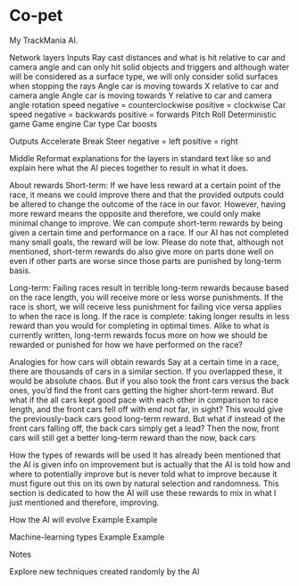 # Co-pet
My TrackMania AI.

Network layers
Inputs
Ray cast distances and what is hit relative to car and camera angle and can only hit solid objects and triggers and although water will be considered as a surface type, we will only consider solid surfaces when stopping the rays
Angle car is moving towards X relative to car and camera angle
Angle car is moving towards Y relative to car and camera angle
rotation speed 
    negative = counterclockwise
    positive = clockwise
Car speed
    negative = backwards
    positive = forwards 
Pitch
Roll
Deterministic game
Game engine
Car type
Car boosts

Outputs 
Accelerate
Break
Steer
    negative = left
    positive = right

Middle
Reformat explanations for the layers in standard text like so and explain here what the AI pieces together to result in what it does.

About rewards
Short-term:
If we have less reward at a certain point of the race, it means we could improve there and that the provided outputs could be altered to change the outcome of the race in our favor. 
However, having more reward means the opposite and therefore, we could only make minimal change to improve. We can compute short-term rewards by being given a certain time and performance on a race. If our AI has not completed many small goals, the reward will be low. Please do note that, although not mentioned, short-term rewards do also give more on parts done well on even if other parts are worse since those parts are punished by long-term basis.

Long-term:
Failing races result in terrible long-term rewards because based on the race length, you will receive more or less worse punishments. If the race is short, we will receive less punishment for failing vice versa applies to when the race is long. If the race is complete: taking longer results in less reward than you would for completing in optimal times. Alike to what is currently written, long-term rewards focus more on how we should be rewarded or punished for how we have performed on the race?

Analogies for how cars will obtain rewards
Say at a certain time in a race, there are thousands of cars in a similar section. If you overlapped these, it would be absolute chaos. But if you also took the front cars versus the back ones, you’d find the front cars getting the higher short-term reward. But what if the all cars kept good pace with each other in comparison to race length, and the front cars fell off with end not far, in sight? This would give the previously-back cars good long-term reward. But what if instead of the front cars falling off, the back cars simply get a lead? Then the now, front cars will still get a better long-term reward than the now, back cars

How the types of rewards will be used
It has already been mentioned that the AI is given info on improvement but is actually that the AI is told how and where to potentially improve but is never told what to improve because it must figure out this on its own by natural selection and randomness. This section is dedicated to how the AI will use these rewards to mix in what I just mentioned and therefore, improving.

How the AI will evolve
Example
Example

Machine-learning types
Example
Example

Notes 

Explore new techniques created randomly by the AI

